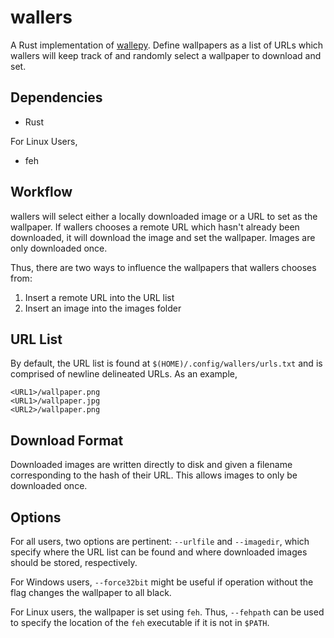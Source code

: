 wallers
=======
A Rust implementation of [wallepy](https://github.com/brandonio21/wallepy). 
Define wallpapers as a list of URLs which wallers will keep track of and randomly
select a wallpaper to download and set.

Dependencies
------------
* Rust

For Linux Users,
* feh

Workflow
--------
wallers will select either a locally downloaded image or a URL to set as the wallpaper.
If wallers chooses a remote URL which hasn't already been downloaded, it will download the image and set the wallpaper. 
Images are only downloaded once.

Thus, there are two ways to influence the wallpapers that wallers chooses from:
1. Insert a remote URL into the URL list
2. Insert an image into the images folder

URL List
--------
By default, the URL list is found at `$(HOME)/.config/wallers/urls.txt` and is
comprised of newline delineated URLs. As an example,

```
<URL1>/wallpaper.png
<URL1>/wallpaper.jpg
<URL2>/wallpaper.png
```

Download Format
---------------
Downloaded images are written directly to disk and given a filename
corresponding to the hash of their URL. This allows images to only
be downloaded once.

Options
-------
For all users, two options are pertinent: `--urlfile` and `--imagedir`, which specify
where the URL list can be found and where downloaded images should be stored,
respectively.

For Windows users, `--force32bit` might be useful if operation without the flag
changes the wallpaper to all black.

For Linux users, the wallpaper is set using `feh`. Thus, `--fehpath` can be used
to specify the location of the `feh` executable if it is not in `$PATH`.